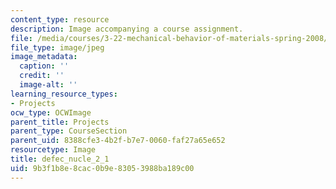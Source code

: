 ```yaml
---
content_type: resource
description: Image accompanying a course assignment.
file: /media/courses/3-22-mechanical-behavior-of-materials-spring-2008/9b3f1b8e8cac0b9e83053988ba189c00_defec_nucle_2_1.jpg
file_type: image/jpeg
image_metadata:
  caption: ''
  credit: ''
  image-alt: ''
learning_resource_types:
- Projects
ocw_type: OCWImage
parent_title: Projects
parent_type: CourseSection
parent_uid: 8388cfe3-4b2f-b7e7-0060-faf27a65e652
resourcetype: Image
title: defec_nucle_2_1
uid: 9b3f1b8e-8cac-0b9e-8305-3988ba189c00
---
```

